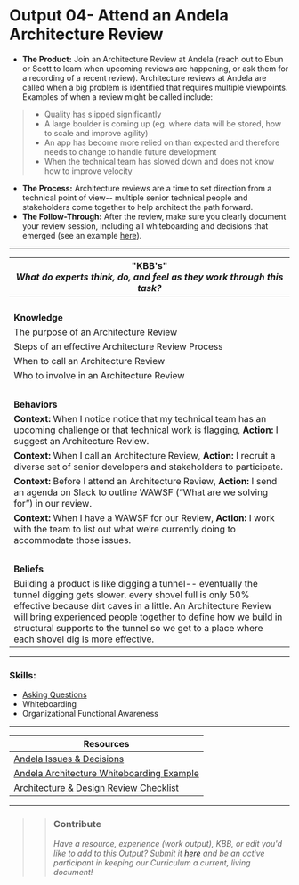 # Output 04- Attend an Andela Architecture Review

- **The Product:** Join an Architecture Review at Andela (reach out to Ebun or Scott to learn when upcoming reviews are happening, or ask them for a recording of a recent review). Architecture reviews at Andela are called when a big problem is identified that requires multiple viewpoints. Examples of when a review might be called include: 
> - Quality has slipped significantly
> - A large boulder is coming up (eg. where data will be stored, how to scale and improve agility)
> - An app has become more relied on than expected and therefore needs to change to handle future development
> - When the technical team has slowed down and does not know how to improve velocity
- **The Process:** Architecture reviews are a time to set direction from a technical point of view-- multiple senior technical people and stakeholders come together to help architect the path forward.   <br>
- **The Follow-Through:** After the review, make sure you clearly document your review session, including all whiteboarding and decisions that emerged (see an example [here](https://github.com/andela/decisions/issues/23)).

-----------------------------------------------------------

| **"KBB's"** <br> _What do experts think, do, and feel as they work through this task?_|
|----------|
| </br>| 
| **Knowledge**	| 
| The purpose of an Architecture Review |  
| Steps of an effective Architecture Review Process | 
| When to call an Architecture Review |
| Who to involve in an Architecture Review |
| </br> | 
| **Behaviors** 	| 
|  **Context:** When I notice notice that my technical team has an upcoming challenge or that technical work is flagging, **Action:** I suggest an Architecture Review. 	|  
| **Context:** When I call an Architecture Review, **Action:** I recruit a diverse set of senior developers and stakeholders to participate.  |
| **Context:** Before I attend an Architecture Review, **Action:** I send an agenda on Slack to outline WAWSF (“What are we solving for”) in our review. |  
| **Context:** When I have a WAWSF for our Review, **Action:** I work with the team to list out what we’re currently doing to accommodate those issues. |  
| </br> | 
| **Beliefs**	| 
| Building a product is like digging a tunnel-- eventually the tunnel digging gets slower. every shovel full is only 50% effective because dirt caves in a little. An Architecture Review will bring experienced people together to define how we build in structural supports to the tunnel so we get to a place where each shovel dig is more effective. |  


------
### Skills: 
* [Asking Questions](https://github.com/andela/learningmap/tree/new-structure/D1/D1%20Developer/Curriculum/03%20-%20Asks%20Questions)
* Whiteboarding
* Organizational Functional Awareness

------


| Resources|       	
|----------|
| [Andela Issues & Decisions](https://github.com/andela/decisions/issues)|
| [Andela Architecture Whiteboarding Example](https://github.com/andela/decisions/issues/23)|
| [Architecture & Design Review Checklist](https://msdn.microsoft.com/en-us/library/aa302332.aspx)|

---- 

>> ### Contribute
>> _Have a resource, experience (work output), KBB, or edit you'd like to add to this Output? Submit it [here](https://docs.google.com/a/andela.com/forms/d/e/1FAIpQLSeiwit-7JW3UScG9ItDX9DUZZnlCwdpo7aWruahsPKNJ_6JOA/viewform?usp=sf_link) and be an active participant in keeping our Curriculum a current, living document!_

